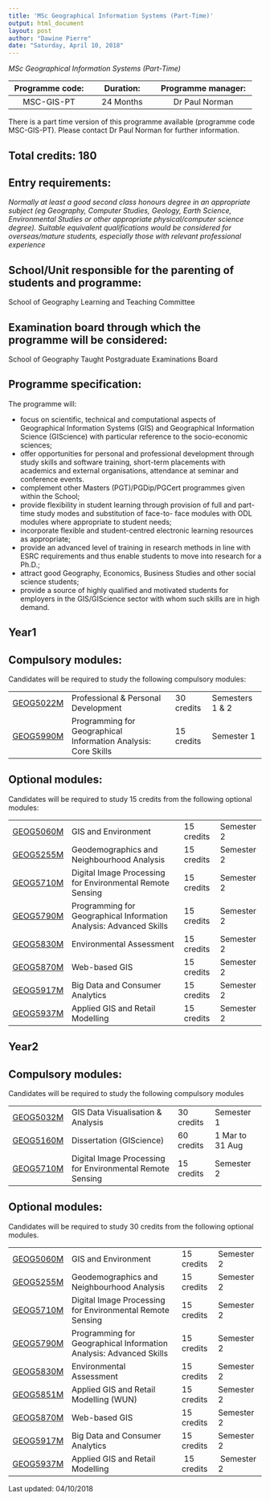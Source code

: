 ```yaml
---
title: 'MSc Geographical Information Systems (Part-Time)'
output: html_document
layout: post
author: "Dawine Pierre"
date: "Saturday, April 10, 2018"
---
```


*MSc Geographical Information Systems (Part-Time)*

<table style="width: 484.5px;">
<thead>
<tr>
<th style="width: 157px;">Programme code:</th>
<th style="width: 123px;"><strong>Duration:</strong></th>
<th style="width: 195.5px;"><strong>Programme manager:</strong></th>
</tr>
</thead>
<tbody>
<tr>
<td style="width: 157px; text-align: center;">MSC-GIS-PT</td>
<td style="width: 123px; text-align: center;">24 Months</td>
<td style="width: 195.5px; text-align: center;">Dr Paul Norman</td>
</tr>
</tbody>
</table>

There is a part time version of this programme available (programme code MSC-GIS-PT). Please contact Dr Paul Norman for further information.

## Total credits: 180
## Entry requirements:
*Normally at least a good second class honours degree in an appropriate subject (eg Geography, Computer Studies, Geology, Earth Science, Environmental Studies or other appropriate physical/computer science degree).
Suitable equivalent qualifications would be considered for overseas/mature students, especially those with relevant professional experience*
<br>

## School/Unit responsible for the parenting of students and programme:
School of Geography Learning and Teaching Committee

## Examination board through which the programme will be considered:
School of Geography Taught Postgraduate Examinations Board

## Programme specification:
The programme will: 
- focus on scientific, technical and computational aspects of Geographical Information Systems (GIS) and Geographical 
Information Science (GIScience) with particular reference to the socio-economic sciences; 
- offer opportunities for personal and professional development through study skills and software training, short-term placements with academics and external organisations, attendance at seminar and conference events.
- complement other Masters (PGT)/PGDip/PGCert programmes given within the School; 
- provide flexibility in student learning through provision of full and part-time study modes and substitution of face-to- 
face modules with ODL modules where appropriate to student needs; 
- incorporate flexible and student-centred electronic learning resources as appropriate; 
- provide an advanced level of training in research methods in line with ESRC requirements and thus enable students to move into research for a Ph.D.; 
- attract good Geography, Economics, Business Studies and other social science students;
- provide a source of highly qualified and motivated students for employers in the GIS/GIScience sector with whom such 
skills are in high demand.

## Year1
## Compulsory modules:

Candidates will be required to study the following compulsory modules:
<table>
<tbody>
<tr>
<td><a href="http://webprod3.leeds.ac.uk/catalogue/dynmodules.asp?Y=201819&amp;F=P&amp;M=GEOG-5022M">GEOG5022M</a></td>
<td>Professional &amp; Personal Development</td>
<td>30 credits</td>
<td>Semesters 1 &amp; 2</td>
</tr>
<tr>
<td><a href="http://webprod3.leeds.ac.uk/catalogue/dynmodules.asp?Y=201819&amp;F=P&amp;M=GEOG-5990M">GEOG5990M</a></td>
<td>Programming for Geographical Information Analysis: Core Skills</td>
<td>15 credits</td>
<td>Semester 1</td>
</tr>
</tbody>
</table>

## Optional modules:

Candidates will be required to study 15 credits from the following optional modules:
<table>
<tbody>
<tr style="height: 2px;">
<td style="height: 2px;"><a href="http://webprod3.leeds.ac.uk/catalogue/dynmodules.asp?Y=201819&amp;F=P&amp;M=GEOG-5060M">GEOG5060M</a></td>
<td style="height: 2px;">GIS and Environment</td>
<td style="height: 2px;">15 credits</td>
<td style="height: 2px;">Semester 2</td>
</tr>
<tr style="height: 10px;">
<td style="height: 10px;"><a href="http://webprod3.leeds.ac.uk/catalogue/dynmodules.asp?Y=201819&amp;F=P&amp;M=GEOG-5255M">GEOG5255M</a></td>
<td style="height: 10px;">Geodemographics and Neighbourhood Analysis</td>
<td style="height: 10px;">15 credits</td>
<td style="height: 10px;">Semester 2</td>
</tr>
<tr style="height: 11px;">
<td style="height: 11px;"><a href="http://webprod3.leeds.ac.uk/catalogue/dynmodules.asp?Y=201819&amp;F=P&amp;M=GEOG-5710M">GEOG5710M</a></td>
<td style="height: 11px;">Digital Image Processing for Environmental Remote Sensing</td>
<td style="height: 11px;">15 credits</td>
<td style="height: 11px;">Semester 2</td>
</tr>
<tr style="height: 4px;">
<td style="height: 4px;"><a href="http://webprod3.leeds.ac.uk/catalogue/dynmodules.asp?Y=201819&amp;F=P&amp;M=GEOG-5790M">GEOG5790M</a></td>
<td style="height: 4px;">Programming for Geographical Information Analysis: Advanced Skills</td>
<td style="height: 4px;">15 credits</td>
<td style="height: 4px;">Semester 2</td>
</tr>
<tr style="height: 16px;">
<td style="height: 16px;"><a href="http://webprod3.leeds.ac.uk/catalogue/dynmodules.asp?Y=201819&amp;F=P&amp;M=GEOG-5830M">GEOG5830M</a></td>
<td style="height: 16px;">Environmental Assessment</td>
<td style="height: 16px;">15 credits</td>
<td style="height: 16px;">Semester 2</td>
</tr>
<tr style="height: 9px;">
<td style="height: 9px;"><a href="http://webprod3.leeds.ac.uk/catalogue/dynmodules.asp?Y=201819&amp;F=P&amp;M=GEOG-5870M">GEOG5870M</a></td>
<td style="height: 9px;">Web-based GIS</td>
<td style="height: 9px;">15 credits</td>
<td style="height: 9px;">Semester 2</td>
</tr>
<tr style="height: 13px;">
<td style="height: 13px;"><a href="http://webprod3.leeds.ac.uk/catalogue/dynmodules.asp?Y=201819&amp;F=P&amp;M=GEOG-5917M">GEOG5917M</a></td>
<td style="height: 13px;">Big Data and Consumer Analytics</td>
<td style="height: 13px;">15 credits</td>
<td style="height: 13px;">Semester 2</td>
</tr>
<tr style="height: 16px;">
<td style="height: 16px;"><a href="http://webprod3.leeds.ac.uk/catalogue/dynmodules.asp?Y=201819&amp;F=P&amp;M=GEOG-5937M">GEOG5937M</a></td>
<td style="height: 16px;">Applied GIS and Retail Modelling</td>
<td style="height: 16px;">15 credits</td>
<td style="height: 16px;">Semester 2</td>
</tr>
</tbody>
</table>

## Year2
## Compulsory modules:

Candidates will be required to study the following compulsory modules

<table>
<tbody>
<tr style="height: 2px;">
<td style="height: 2px;"><a href="http://webprod3.leeds.ac.uk/catalogue/dynmodules.asp?Y=201819&amp;F=P&amp;M=GEOG-5032M">GEOG5032M</a></td>
<td style="height: 2px;">GIS Data Visualisation &amp; Analysis</td>
<td style="height: 2px;">30 credits</td>
<td style="height: 2px;">Semester 1</td>
</tr>
<tr style="height: 10px;">
<td style="height: 10px;"><a href="http://webprod3.leeds.ac.uk/catalogue/dynmodules.asp?Y=201819&amp;F=P&amp;M=GEOG-5160M">GEOG5160M</a></td>
<td style="height: 10px;">Dissertation (GIScience)</td>
<td style="height: 10px;">60 credits</td>
<td style="height: 10px;">1 Mar to 31 Aug</td>
</tr>
<tr style="height: 11px;">
<td style="height: 11px;"><a href="http://webprod3.leeds.ac.uk/catalogue/dynmodules.asp?Y=201819&amp;F=P&amp;M=GEOG-5710M">GEOG5710M</a></td>
<td style="height: 11px;">Digital Image Processing for Environmental Remote Sensing</td>
<td style="height: 11px;">15 credits</td>
<td style="height: 11px;">Semester 2</td>
</tr>
</tbody>
</table>

## Optional modules:
Candidates will be required to study 30 credits from the following optional modules.

<table>
<tbody>
<tr style="height: 2px;">
<td style="height: 2px;"><a href="http://webprod3.leeds.ac.uk/catalogue/dynmodules.asp?Y=201819&amp;F=P&amp;M=GEOG-5060M">GEOG5060M</a></td>
<td style="height: 2px;">GIS and Environment</td>
<td style="height: 2px;">15 credits</td>
<td style="height: 2px;">Semester 2</td>
</tr>
<tr style="height: 10px;">
<td style="height: 10px;"><a href="http://webprod3.leeds.ac.uk/catalogue/dynmodules.asp?Y=201819&amp;F=P&amp;M=GEOG-5255M">GEOG5255M</a></td>
<td style="height: 10px;">Geodemographics and Neighbourhood Analysis</td>
<td style="height: 10px;">15 credits</td>
<td style="height: 10px;">Semester 2</td>
</tr>
<tr style="height: 11px;">
<td style="height: 11px;"><a href="http://webprod3.leeds.ac.uk/catalogue/dynmodules.asp?Y=201819&amp;F=P&amp;M=GEOG-5710M">GEOG5710M</a></td>
<td style="height: 11px;">Digital Image Processing for Environmental Remote Sensing</td>
<td style="height: 11px;">15 credits</td>
<td style="height: 11px;">Semester 2</td>
</tr>
<tr style="height: 4px;">
<td style="height: 4px;"><a href="http://webprod3.leeds.ac.uk/catalogue/dynmodules.asp?Y=201819&amp;F=P&amp;M=GEOG-5790M">GEOG5790M</a></td>
<td style="height: 4px;">Programming for Geographical Information Analysis: Advanced Skills</td>
<td style="height: 4px;">15 credits</td>
<td style="height: 4px;">Semester 2</td>
</tr>
<tr style="height: 16px;">
<td style="height: 16px;"><a href="http://webprod3.leeds.ac.uk/catalogue/dynmodules.asp?Y=201819&amp;F=P&amp;M=GEOG-5830M">GEOG5830M</a></td>
<td style="height: 16px;">Environmental Assessment</td>
<td style="height: 16px;">15 credits</td>
<td style="height: 16px;">Semester 2</td>
</tr>
<tr style="height: 9px;">
<td style="height: 9px;"><a href="http://webprod3.leeds.ac.uk/catalogue/dynmodules.asp?Y=201819&amp;F=P&amp;M=GEOG-5851M">GEOG5851M</a></td>
<td style="height: 9px;">Applied GIS and Retail Modelling (WUN)</td>
<td style="height: 9px;">15 credits</td>
<td style="height: 9px;">Semester 2</td>
</tr>
<tr style="height: 13px;">
<td style="height: 13px;"><a href="http://webprod3.leeds.ac.uk/catalogue/dynmodules.asp?Y=201819&amp;F=P&amp;M=GEOG-5870M">GEOG5870M</a></td>
<td style="height: 13px;">Web-based GIS</td>
<td style="height: 13px;">15 credits</td>
<td style="height: 13px;">Semester 2</td>
</tr>
<tr style="height: 17px;">
<td style="height: 17px;"><a href="http://webprod3.leeds.ac.uk/catalogue/dynmodules.asp?Y=201819&amp;F=P&amp;M=GEOG-5917M">GEOG5917M</a></td>
<td style="height: 17px;">Big Data and Consumer Analytics</td>
<td style="height: 17px;">15 credits</td>
<td style="height: 17px;">Semester 2</td>
</tr>
<tr style="height: 16px;">
<td style="height: 16px;"><a href="http://webprod3.leeds.ac.uk/catalogue/dynmodules.asp?Y=201819&amp;F=P&amp;M=GEOG-5937M">GEOG5937M</a></td>
<td style="height: 16px;">Applied GIS and Retail Modelling</td>
<td style="height: 16px;">&nbsp;15 credits</td>
<td style="height: 16px;">&nbsp;Semester 2</td>
</tr>
</tbody>
</table>

Last updated: 04/10/2018
